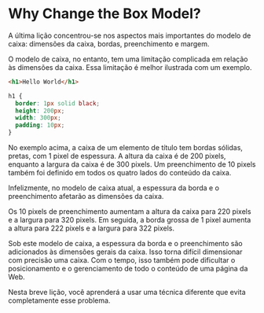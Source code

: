 # Why Change the Box Model?
A última lição concentrou-se nos aspectos mais importantes do modelo de caixa: dimensões da caixa, bordas, preenchimento e margem.

O modelo de caixa, no entanto, tem uma limitação complicada em relação às dimensões da caixa. Essa limitação é melhor ilustrada com um exemplo.

```html
<h1>Hello World</h1>
```

```css
h1 {
  border: 1px solid black;
  height: 200px;
  width: 300px;
  padding: 10px;
}
```

No exemplo acima, a caixa de um elemento de título tem bordas sólidas, pretas, com 1 pixel de espessura. A altura da caixa é de 200 pixels, enquanto a largura da caixa é de 300 pixels. Um preenchimento de 10 pixels também foi definido em todos os quatro lados do conteúdo da caixa.

Infelizmente, no modelo de caixa atual, a espessura da borda e o preenchimento afetarão as dimensões da caixa.

Os 10 pixels de preenchimento aumentam a altura da caixa para 220 pixels e a largura para 320 pixels. Em seguida, a borda grossa de 1 pixel aumenta a altura para 222 pixels e a largura para 322 pixels.

Sob este modelo de caixa, a espessura da borda e o preenchimento são adicionados às dimensões gerais da caixa. Isso torna difícil dimensionar com precisão uma caixa. Com o tempo, isso também pode dificultar o posicionamento e o gerenciamento de todo o conteúdo de uma página da Web.

Nesta breve lição, você aprenderá a usar uma técnica diferente que evita completamente esse problema.